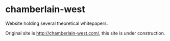# chamberlain-west
Website holding several theoretical whitepapers.

Original site is http://chamberlain-west.com/, this site is under construction.
